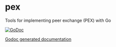 pex
===

Tools for implementing peer exchange (PEX) with Go

[![GoDoc](http://godoc.org/github.com//skycoin/pex?status.png)](http://godoc.org/github.com/spaco/spo/src/daemon/pex)

[Godoc generated documentation](http://godoc.org/github.com/spaco/spo/src/daemon/pex)
